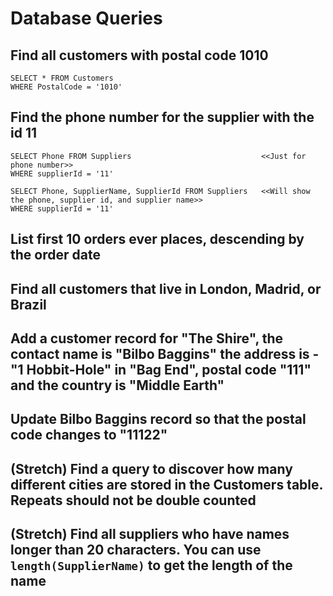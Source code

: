 # Database Queries

## Find all customers with postal code 1010

    SELECT * FROM Customers
    WHERE PostalCode = '1010'

## Find the phone number for the supplier with the id 11

    SELECT Phone FROM Suppliers                             <<Just for phone number>>
    WHERE supplierId = '11'

    SELECT Phone, SupplierName, SupplierId FROM Suppliers   <<Will show the phone, supplier id, and supplier name>>
    WHERE supplierId = '11'

## List first 10 orders ever places, descending by the order date

## Find all customers that live in London, Madrid, or Brazil

## Add a customer record for "The Shire", the contact name is "Bilbo Baggins" the address is -"1 Hobbit-Hole" in "Bag End", postal code "111" and the country is "Middle Earth"

## Update Bilbo Baggins record so that the postal code changes to "11122"

## (Stretch) Find a query to discover how many different cities are stored in the Customers table. Repeats should not be double counted

## (Stretch) Find all suppliers who have names longer than 20 characters. You can use `length(SupplierName)` to get the length of the name
